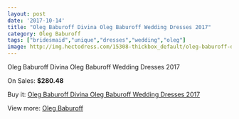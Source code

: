 ```yaml
---
layout: post
date: '2017-10-14'
title: "Oleg Baburoff Divina Oleg Baburoff Wedding Dresses 2017"
category: Oleg Baburoff
tags: ["bridesmaid","unique","dresses","wedding","oleg"]
image: http://img.hectodress.com/15308-thickbox_default/oleg-baburoff-divina-oleg-baburoff-wedding-dresses-2013.jpg
---
```

Oleg Baburoff Divina Oleg Baburoff Wedding Dresses 2017

On Sales: **$280.48**
<a href="https://www.hectodress.com/oleg-baburoff/7445-oleg-baburoff-divina-oleg-baburoff-wedding-dresses-2013.html"><amp-img layout="responsive" width="600" height="600" src="//img.hectodress.com/15308-thickbox_default/oleg-baburoff-divina-oleg-baburoff-wedding-dresses-2013.jpg" alt="Oleg Baburoff Divina Oleg Baburoff Wedding Dresses 2017 0" /></a>

Buy it: [Oleg Baburoff Divina Oleg Baburoff Wedding Dresses 2017](https://www.hectodress.com/oleg-baburoff/7445-oleg-baburoff-divina-oleg-baburoff-wedding-dresses-2013.html "Oleg Baburoff Divina Oleg Baburoff Wedding Dresses 2017")

View more: [Oleg Baburoff](https://www.hectodress.com/130-oleg-baburoff "Oleg Baburoff")